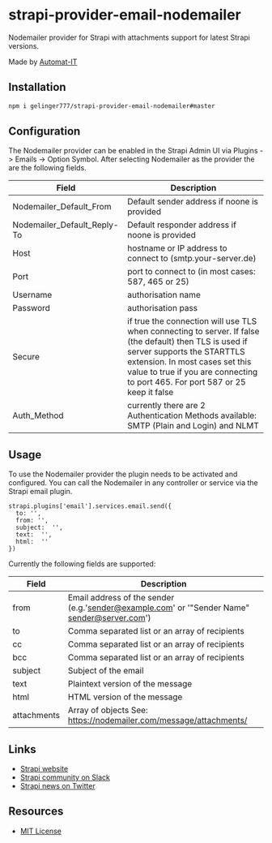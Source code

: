 # strapi-provider-email-nodemailer

Nodemailer provider for Strapi with attachments support for latest Strapi versions.

Made by [Automat-IT](https://www.automat-it.com/)


## Installation

```bash
npm i gelinger777/strapi-provider-email-nodemailer#master
```

## Configuration

The Nodemailer provider can be enabled in the Strapi Admin UI via Plugins -> Emails -> Option Symbol.
After selecting Nodemailer as the provider the are the following fields.

| Field  | Description |
| ------------- | ------------- |
| Nodemailer_Default_From | Default sender address if noone is provided  |
| Nodemailer_Default_Reply-To | Default responder address if noone is provided  |
| Host | hostname or IP address to connect to (smtp.your-server.de)  |
| Port | port to connect to (in most cases: 587, 465 or 25)  |
| Username | authorisation name |
| Password | authorisation pass  |
| Secure | if true the connection will use TLS when connecting to server. If false (the default) then TLS is used if server supports the STARTTLS extension. In most cases set this value to true if you are connecting to port 465. For port 587 or 25 keep it false |
| Auth_Method | currently there are 2 Authentication Methods available:<br>SMTP (Plain and Login) and NLMT |

## Usage

To use the Nodemailer provider the plugin needs to be activated and configured.
You can call the Nodemailer in any controller or service via the Strapi email plugin.

```javascipt
strapi.plugins['email'].services.email.send({
  to: '',
  from: '',
  subject:  '',
  text:  '',
  html:  ''
})
```
Currently the following fields are supported:

| Field  | Description |
| ------------- | ------------- |
| from | Email address of the sender (e.g.'sender@example.com' or '"Sender Name" sender@server.com') |
| to | Comma separated list or an array of recipients |
| cc | Comma separated list or an array of recipients |
| bcc | Comma separated list or an array of recipients |
| subject | Subject of the email |
| text | Plaintext version of the message |
| html | HTML version of the message |
| attachments | Array of objects See: https://nodemailer.com/message/attachments/ |

## Links

- [Strapi website](http://strapi.io/)
- [Strapi community on Slack](http://slack.strapi.io)
- [Strapi news on Twitter](https://twitter.com/strapijs)

## Resources

- [MIT License](LICENSE.md)
